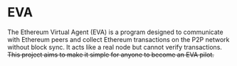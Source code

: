 # EVA
The Ethereum Virtual Agent (EVA) is a program designed to communicate with Ethereum peers and collect Ethereum transactions on the P2P network without block sync. It acts like a real node but cannot verify transactions.
~~This project aims to make it simple for anyone to become an EVA pilot.~~
